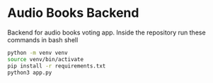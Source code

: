 # Audio Books Backend

Backend for audio books voting app. Inside the repository run these commands in bash shell

```sh
python -m venv venv
source venv/bin/activate
pip install -r requirements.txt
python3 app.py
```
